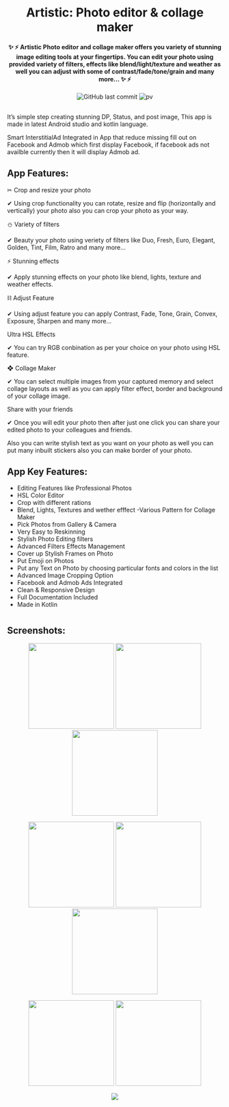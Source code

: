<h1 align="center">Artistic: Photo editor & collage maker</h1>
   
<h4 align="center">✨ ⚡ Artistic Photo editor and collage maker offers you variety of stunning image editing tools at your fingertips. You can edit your photo using provided variety of filters, effects like blend/light/texture and weather as well you can adjust with some of contrast/fade/tone/grain and many more… ✨ ⚡</h4>



<div align="center">

![GitHub last commit](https://img.shields.io/github/last-commit/AndroidWithRossyn/Artistic-Photo-Editor)
![pv](https://pageview.vercel.app/?github_repo=Artistic-Photo-Editor)


</div>




##

It’s simple step creating stunning DP, Status, and post image, This app is made in latest Android studio and kotlin language.

Smart InterstitialAd Integrated in App that reduce missing fill out on Facebook and Admob which first display Facebook, if facebook ads not availble currently then it will display Admob ad.

## App Features:
✂ Crop and resize your photo

✔ Using crop functionality you can rotate, resize and flip (horizontally and vertically) your photo also you can crop your photo as your way.

⛄ Variety of filters

✔ Beauty your photo using veriety of filters like Duo, Fresh, Euro, Elegant, Golden, Tint, Film, Ratro and many more…

⚡ Stunning effects

✔ Apply stunning effects on your photo like blend, lights, texture and weather effects.

⛓ Adjust Feature

✔ Using adjust feature you can apply Contrast, Fade, Tone, Grain, Convex, Exposure, Sharpen and many more…

Ultra HSL Effects

✔ You can try RGB conbination as per your choice on your photo using HSL feature.

❖ Collage Maker

✔ You can select multiple images from your captured memory and select collage layouts as well as you can apply filter effect, border and background of your collage image.

Share with your friends

✔ Once you will edit your photo then after just one click you can share your edited photo to your colleagues and friends.

Also you can write stylish text as you want on your photo as well you can put many inbuilt stickers also you can make border of your photo.


## App Key Features:
- Editing Features like Professional Photos
- HSL Color Editor
- Crop with different rations
- Blend, Lights, Textures and wether efffect
 -Various Pattern for Collage Maker
- Pick Photos from Gallery & Camera
- Very Easy to Reskinning
- Stylish Photo Editing filters
- Advanced Filters Effects Management
- Cover up Stylish Frames on Photo
- Put Emoji on Photos
- Put any Text on Photo by choosing particular fonts and colors in the list
- Advanced Image Cropping Option
- Facebook and Admob Ads Integrated
- Clean & Responsive Design
- Full Documentation Included
- Made in Kotlin

# 
## Screenshots:

 <p align="center">
    <a>
      <img src="https://s3.envato.com/files/298768361/All%20Screenshot-assets/Screenshot%201.png" hight="400" width="200" />
    </a>
 <a>
      <img src="https://s3.envato.com/files/298768361/All%20Screenshot-assets/Screenshot%202.png" hight="400" width="200" />
    </a>
  <a>
      <img src="https://s3.envato.com/files/298768361/All%20Screenshot-assets/Screenshot%203.png" hight="400" width="200" />
    </a>
 
  </p>


 <p align="center">
    <a>
      <img src="https://s3.envato.com/files/298768361/All%20Screenshot-assets/Screenshot%204.png" hight="400" width="200" />
    </a>
        <a>
      <img src="https://s3.envato.com/files/298768361/All%20Screenshot-assets/Screenshot%205.png" hight="400" width="200" />
    </a> 
    <a>
      <img src="https://s3.envato.com/files/298768361/All%20Screenshot-assets/Screenshot%206.png" hight="400" width="200" />
    </a>
  </p>
<p align="center">
    <a>
      <img src="https://s3.envato.com/files/298768361/All%20Screenshot-assets/Screenshot%207.png" hight="400" width="200" />
    </a>
        <a>
      <img src="https://s3.envato.com/files/298768361/All%20Screenshot-assets/Screenshot%208.png" hight="400" width="200" />
    </a> 
  </p>

<p align="center">
  <img src="https://capsule-render.vercel.app/api?type=waving&color=gradient&height=60&section=footer"/>
</p>
